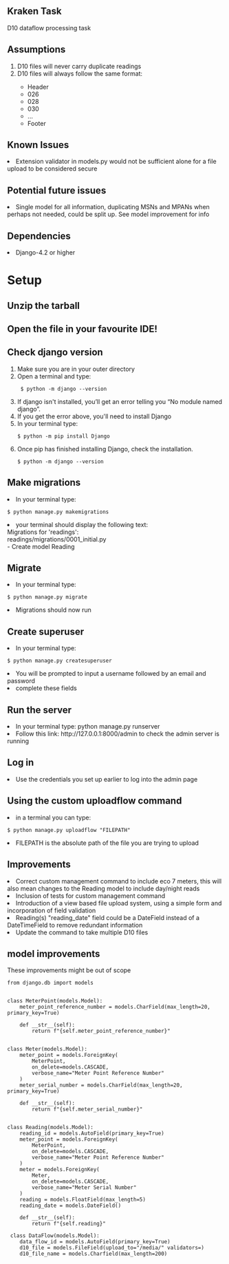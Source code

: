 ## Kraken Task 
D10 dataflow processing task 

## Assumptions 
<ol>
    <li>D10 files will never carry duplicate readings</li>
    <li>D10 files will always follow the same format:</li>
    <ul>
    <li>Header</li>
    <li>026</li>
    <li>028</li>
    <li>030</li>
    <li>...</li>
    <li>Footer</li>
    </ul>
</ol>

## Known Issues
<li>Extension validator in models.py would not be sufficient alone for a file upload to be considered secure</li>

## Potential future issues
<li>Single model for all information, duplicating MSNs and MPANs when perhaps not needed, could be split up. See model improvement for info</li>

## Dependencies
<li>Django-4.2 or higher</li>

<h1>Setup</h1>

## Unzip the tarball

## Open the file in your favourite IDE!

## Check django version 
<ol>
<li>Make sure you are in your outer directory</li>
<li>Open a terminal and type:</li>

```commandline
 $ python -m django --version
```

<li>If django isn't installed, you’ll get an error telling you “No module named django”.</li>
<li>If you get the error above, you'll need to install Django</li>
<li>In your terminal type:</li>

```commandline
$ python -m pip install Django 
```

<li>Once pip has finished installing Django, check the installation.</li>

```commandline
$ python -m django --version
```

</ol>

## Make migrations 
<li>In your terminal type:</li>

```commandline
$ python manage.py makemigrations
```

<li>your terminal should display the following text:</li>
Migrations for 'readings':<br>
  readings/migrations/0001_initial.py<br>
    - Create model Reading

## Migrate 
<li>In your terminal type:</li>

```commandline
$ python manage.py migrate
```

<li>Migrations should now run</li>

## Create superuser
<li>In your terminal type:</li>

```commandline
$ python manage.py createsuperuser
```

<li>You will be prompted to input a username followed by an email and password</li>
<li>complete these fields</li>

## Run the server
<li>In your terminal type: python manage.py runserver</li>
<li>Follow this link: http://127.0.0.1:8000/admin to check the admin server is running</li>

## Log in
<li>Use the credentials you set up earlier to log into the admin page</li>

## Using the custom uploadflow command
<li>in a terminal you can type:</li>

```commandline
$ python manage.py uploadflow "FILEPATH"
```

<li>FILEPATH is the absolute path of the file you are trying to upload</li>

## Improvements 
<li>Correct custom management command to include eco 7 meters, this will also mean changes to the Reading model to include day/night reads</li>
<li>Inclusion of tests for custom management command</li>
<li>Introduction of a view based file upload system, using a simple form and incorporation of field validation</li>
<li>Reading(s) "reading_date" field could be a DateField instead of a DateTimeField to remove redundant information</li>
<li>Update the command to take multiple D10 files</li>


## model improvements
These improvements might be out of scope
```commandline
from django.db import models


class MeterPoint(models.Model):
    meter_point_reference_number = models.CharField(max_length=20, primary_key=True)

    def __str__(self):
        return f"{self.meter_point_reference_number}"


class Meter(models.Model):
    meter_point = models.ForeignKey(
        MeterPoint,
        on_delete=models.CASCADE,
        verbose_name="Meter Point Reference Number"
    )
    meter_serial_number = models.CharField(max_length=20, primary_key=True)

    def __str__(self):
        return f"{self.meter_serial_number}"


class Reading(models.Model):
    reading_id = models.AutoField(primary_key=True)
    meter_point = models.ForeignKey(
        MeterPoint,
        on_delete=models.CASCADE,
        verbose_name="Meter Point Reference Number"
    )
    meter = models.ForeignKey(
        Meter,
        on_delete=models.CASCADE,
        verbose_name="Meter Serial Number"
    )
    reading = models.FloatField(max_length=5)
    reading_date = models.DateField()

    def __str__(self):
        return f"{self.reading}"
        
 class DataFlow(models.Model):
    data_flow_id = models.AutoField(primary_key=True)
    d10_file = models.FileField(upload_to="/media/" validators=)
    d10_file_name = models.Charfield(max_length=200)
```
